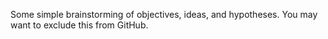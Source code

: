 Some simple brainstorming of objectives, ideas, and hypotheses. You may want to exclude this from GitHub.